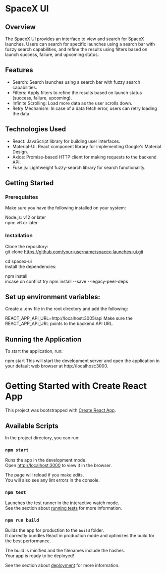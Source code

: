# SpaceX  UI
## Overview </br>
The SpaceX UI provides an interface to view and search for SpaceX launches. Users can search for specific launches using a search bar with fuzzy search capabilities, and refine the results using filters based on launch success, failure, and upcoming status.

## Features
- Search: Search launches using a search bar with fuzzy search capabilities. </br>
- Filters: Apply filters to refine the results based on launch status (success, failure, upcoming). </br>
- Infinite Scrolling: Load more data as the user scrolls down. </br>
- Retry Mechanism: In case of a data fetch error, users can retry loading the data. </br>

## Technologies Used
- React: JavaScript library for building user interfaces. </br>
- Material-UI: React component library for implementing Google's Material Design. </br>
- Axios: Promise-based HTTP client for making requests to the backend API. </br>
- Fuse.js: Lightweight fuzzy-search library for search functionality. </br>

## Getting Started
### Prerequisites
Make sure you have the following installed on your system: </br>

Node.js: v12 or later  </br>
npm: v6 or later  </br>

### Installation
Clone the repository: </br>
git clone https://github.com/your-username/spacex-launches-ui.git </br>

cd spacex-ui </br>
Install the dependencies: </br>

npm install </br>
incase on conflict try  npm install --save --legacy-peer-deps </br>

## Set up environment variables:
Create a .env file in the root directory and add the following:

REACT_APP_API_URL=http://localhost:3005/api
Make sure the REACT_APP_API_URL points to the backend API URL.

## Running the Application
To start the application, run:

npm start
This will start the development server and open the application in your default web browser at http://localhost:3000.


# Getting Started with Create React App

This project was bootstrapped with [Create React App](https://github.com/facebook/create-react-app).

## Available Scripts

In the project directory, you can run:

### `npm start`

Runs the app in the development mode.\
Open [http://localhost:3000](http://localhost:3000) to view it in the browser.

The page will reload if you make edits.\
You will also see any lint errors in the console.

### `npm test`

Launches the test runner in the interactive watch mode.\
See the section about [running tests](https://facebook.github.io/create-react-app/docs/running-tests) for more information.

### `npm run build`

Builds the app for production to the `build` folder.\
It correctly bundles React in production mode and optimizes the build for the best performance.

The build is minified and the filenames include the hashes.\
Your app is ready to be deployed!

See the section about [deployment](https://facebook.github.io/create-react-app/docs/deployment) for more information.

